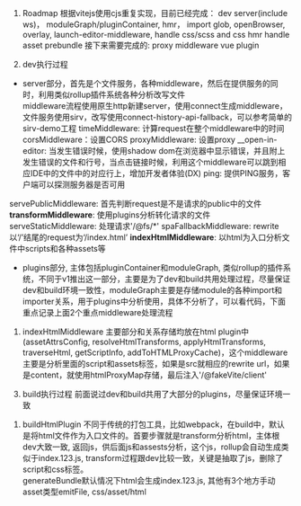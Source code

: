 1. Roadmap
根据vitejs使用cjs重复实现，目前已经完成：
	dev server(include ws)，
	moduleGraph/pluginContainer,
	hmr，
	import glob,
	openBrowser,
	overlay,
	launch-editor-middleware,
	handle css/scss and css hmr
	handle asset
	prebundle
接下来需要完成的:
	proxy middleware
	vue plugin

2. dev执行过程
- server部分，首先是个文件服务，各种middleware，然后在提供服务的同时，利用类似rollup插件系统各种分析改写文件  
middleware流程使用原生http新建server，使用connect生成middleware，文件服务使用sirv，改写使用connect-history-api-fallback，可以参考简单的sirv-demo工程
timeMiddleware: 计算request在整个middleware中的时间
corsMiddleware：设置CORS
proxyMiddleware: 设置proxy
__open-in-editor: 当发生错误时候，使用shadow dom在浏览器中显示错误，并且附上发生错误的文件和行号，当点击链接时候，利用这个middleware可以跳到相应IDE中的文件中的对应行上，增加开发者体验(DX)
ping: 提供PING服务，客户端可以探测服务器是否可用

servePublicMiddleware: 首先判断request是不是请求的public中的文件
**transformMiddleware**: 使用plugins分析转化请求的文件
serveStaticMiddleware: 处理请求'/@fs/*'
spaFallbackMiddleware: rewrite 以‘/’结尾的request为‘/index.html’
**indexHtmlMiddleware**: 以html为入口分析文件中scripts和各种assets等

- plugins部分, 主体包括pluginContainer和moduleGraph, 类似rollup的插件系统，不同于v1推出这一部分，主要是为了dev和build共用处理过程，尽量保证dev和build环境一致性，moduleGraph主要是存储module的各种import和importer关系，用于plugins中分析使用，具体不分析了，可以看代码，下面重点记录上面2个重点middleware处理流程
1) indexHtmlMiddleware
主要部分和关系存储均放在html plugin中(assetAttrsConfig, resolveHtmlTransforms, applyHtmlTransforms, traverseHtml, getScriptInfo, addToHTMLProxyCache)，这个middleware主要是分析里面的script和assets标签，如果是src就相应的rewrite url，如果是content，就使用htmlProxyMap存储，最后注入'/@fakeVite/client'

3. build执行过程
前面说过dev和build共用了大部分的plugins，尽量保证环境一致
1) buildHtmlPlugin
不同于传统的打包工具，比如webpack，在build中，默认是将html文件作为入口文件的。首要步骤就是transform分析html，主体根dev大致一致, 返回js，供后面js和assests分析，这个js，rollup会自动生成类似于index.123.js, transform过程跟dev比较一致，关键是抽取了js，删除了script和css标签。  
generateBundle默认情况下html会生成index.123.js, 其他有3个地方手动asset类型emitFile, css/asset/html